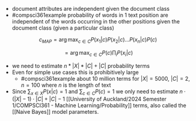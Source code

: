 - document attributes are independent given the document class 
- #compsci361example probability of words in 1 text position are independent of the words occurring in the other positions given the document class (given a particular class)

$$
c_{MAP} = \arg \max_{c \in C}{P(x_1|c) P(x_2|c) \ldots P(x_n|c)}{P(c)}
$$

$$
= \arg \max_{c \in C} P(c) \prod_{i} P(x_i|c)
$$
- we need to estimate $n* |X|*|C|+|C|$ probability terms
- Even for simple use cases this is prohibitively large
	- #compsci361example  about 10 million terms for $|X| = 5000$, $|C|=2$, $n=100$ where $n$ is the length of text
- Since $\sum_{x \in X} P(x|c) = 1$ and $\sum_{c \in C} P(c) = 1$ we only need to estimate $n \cdot (|X| - 1) \cdot |C| + |C| - 1$ [[University of Auckland/2024 Semester 1/COMPSCI361 - Machine Learning/Probability]] terms, also called the [[Naive Bayes]] model parameters.


